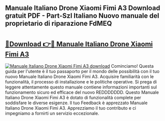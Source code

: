 ## Manuale Italiano Drone Xiaomi Fimi A3 Download gratuit PDF - Part-Szl Italiano Nuovo manuale del proprietario di riparazione FdMEQ

# <h2><a href="http://dfaczpf.blite.top/?on=Manuale+Italiano+Drone+Xiaomi+Fimi+A3">🔗Download 👉🔴 Manuale Italiano Drone Xiaomi Fimi A3</a></h2>

[![Manuale Italiano Drone Xiaomi Fimi A3 download](https://i.imgur.com/lujVjoI.png)](http://dfaczpf.blite.top/?on=Manuale+Italiano+Drone+Xiaomi+Fimi+A3)
Cominciamo! Questa guida per l'utente è il tuo passaporto per il mondo delle possibilità con il tuo nuovo Manuale Italiano Drone Xiaomi Fimi A3. Acquisire familiarità con le funzionalità, il processo di installazione e le politiche operative. Si prega di leggere attentamente questo manuale contiene informazioni importanti sul funzionamento sicuro ed efficace del nuovo REDDDDDDD. Questo Manuale Italiano Drone Xiaomi Fimi A3 è dotato di funzionalità complete per soddisfare le diverse esigenze. Il tuo Feedback è apprezzato Manuale Italiano Drone Xiaomi Fimi A3. Apprezziamo il tuo contributo e ci impegniamo a fornirti un servizio eccezionale.

